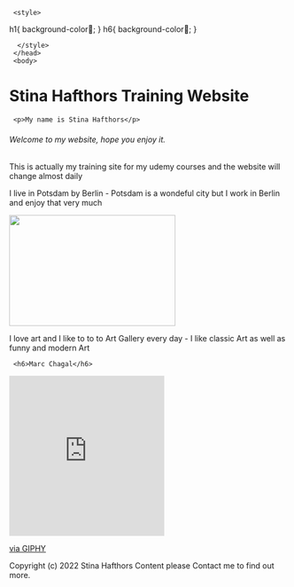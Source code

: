 
<html>
 <head>
    <meta charset="utf-8">
     <head><title>Stina H Test training Webstie - Udemy Student</title>

      
     <style>
  h1{
      background-color💛;
     }
h6{
        background-color🚙;
     }

 
      </style>
     </head>
     <body> 
     
  
  <h1>Stina Hafthors Training Website</h1>

     <p>My name is Stina Hafthors</p>
     
   <h6>Welcome to my website, hope you enjoy it.</h6>
   
   <p>This is actually my training site for my udemy courses and the website will change almost daily</p>

   <p>I live in Potsdam by Berlin - Potsdam is a wondeful city but I work in Berlin and enjoy that very much</p>

   <img src="https://i.giphy.com/media/v1.Y2lkPTc5MGI3NjExaDdlN2Q5NnJzcTQzZ3JtM3Rva281aGF5NTMweWt5eHVsejJ0ZmVheSZlcD12MV9pbnRlcm5hbF9naWZfYnlfaWQmY3Q9Zw/mBLYrKaZJACmtum22X/giphy.gif" width="300" height="200">


<p>I love art and I like to to to Art Gallery every day - I like classic Art as well as funny and modern Art</p>

     <h6>Marc Chagal</h6>

<iframe src="https://giphy.com/embed/daNoU5IlCJyuMWAnbf" width="280" height="289" style="" frameBorder="0" class="giphy-embed" allowFullScreen></iframe><p><a href="https://giphy.com/gifs/daNoU5IlCJyuMWAnbf">via GIPHY</a></p>




<footer class="footer">Copyright (c) 2022 Stina Hafthors Content please Contact
    me to find out more.</footer>
</footer>

</body>
</html>

